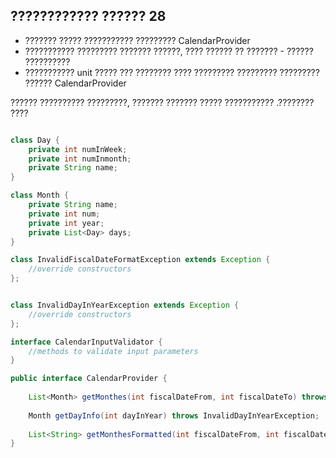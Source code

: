 
## ???????????? ?????? 28
- ??????? ????? ??????????? ????????? CalendarProvider
- ??????????? ????????? ??????? ??????, ???? ?????? ?? ??????? - ?????? ??????????
- ??????????? unit ????? ??? ???????? ???? ????????? ????????? ????????? ?????? CalendarProvider

?????? ?????????? ?????????, ??????? ??????? ????? ??????????? .???????? ????
```java

class Day {
    private int numInWeek;
    private int numInmonth;
    private String name;    
}

class Month {
    private String name;
    private int num;
    private int year;
    private List<Day> days;
}

class InvalidFiscalDateFormatException extends Exception {
    //override constructors
};


class InvalidDayInYearException extends Exception {
    //override constructors
};

interface CalendarInputValidator {
    //methods to validate input parameters
}

public interface CalendarProvider {
    
    List<Month> getMonthes(int fiscalDateFrom, int fiscalDateTo) throws InvalidFiscalDateFormatException;
    
    Month getDayInfo(int dayInYear) throws InvalidDayInYearException;
        
    List<String> getMonthesFormatted(int fiscalDateFrom, int fiscalDateTo) throws InvalidFiscalDateFormatException;
}
```